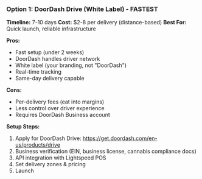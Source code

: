 ### Option 1: DoorDash Drive (White Label) - FASTEST
**Timeline:** 7-10 days
**Cost:** $2-8 per delivery (distance-based)
**Best For:** Quick launch, reliable infrastructure

**Pros:**
- Fast setup (under 2 weeks)
- DoorDash handles driver network
- White label (your branding, not "DoorDash")
- Real-time tracking
- Same-day delivery capable

**Cons:**
- Per-delivery fees (eat into margins)
- Less control over driver experience
- Requires DoorDash Business account

**Setup Steps:**
1. Apply for DoorDash Drive: https://get.doordash.com/en-us/products/drive
2. Business verification (EIN, business license, cannabis compliance docs)
3. API integration with Lightspeed POS
4. Set delivery zones & pricing
5. Launch
